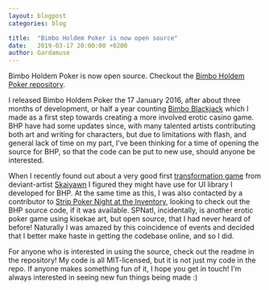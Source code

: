 ```yaml
---
layout: blogpost
categories: blog

title:  "Bimbo Holdem Poker is now open source"
date:   2019-03-17 20:00:00 +0200
author: Gardamuse
---
```


Bimbo Holdem Poker is now open source. Checkout the [Bimbo Holdem Poker repository](https://github.com/Gardamuse/bimbo-holdem-poker).

I released Bimbo Holdem Poker the 17 January 2016, after about three months of development, or half a year counting [Bimbo Blackjack](https://www.deviantart.com/gardamuse/art/Bimbo-Blackjack-1-1-563869265) which I made as a first step towards creating a more involved erotic casino game. BHP have had some updates since, with many talented artists contributing both art and writing for characters, but due to limitations with flash, and general lack of time on my part, I've been thinking for a time of opening the source for BHP, so that the code can be put to new use, should anyone be interested.

When I recently found out about a very good first [transformation game](https://www.deviantart.com/skaiyawn/art/FLASH-Transforming-Mila-v1-1-New-Mod-788909075) from deviant-artist [Skaiyawn](https://www.deviantart.com/skaiyawn) I figured they might have use for UI library I developed for BHP. At the same time as this, I was also contacted by a contributor to [Strip Poker Night at the Inventory](https://spnati.net), looking to check out the BHP source code, if it was available. SPNatI, incidentally, is another erotic poker game using kisekae art, but open source, that I had never heard of before! Naturally I was amazed by this coincidence of events and decided that I better make haste in getting the codebase online, and so I did.

For anyone who is interested in using the source, check out the readme in the repository! My code is all MIT-licensed, but it is not just my code in the repo. If anyone makes something fun of it, I hope you get in touch! I'm always interested in seeing new fun things being made :)
